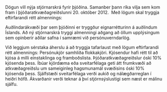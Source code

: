 Dögun vill nýja stjórnarskrá fyrir þjóðina. Samanber þann ríka vilja sem kom fram í þjóðaratkvæðagreiðslunni 20. október 2012.  Með lögum skal tryggja eftirfarandi rétt almennings:

Auðlindarákvæði þar sem þjóðinni er tryggður eignarrétturinn á auðlindum Íslands. Að ný stjórnarskrá tryggi almenningi aðgang að öllum upplýsingum sem opinberir aðilar safna í samræmi við persónuverndarlög.

Við leggjum sérstaka áherslu á að tryggja tafarlaust með lögum eftirfarandi rétt almennings: Persónukjör samhliða flokkakjöri. Kjósendur hafi rétt til að kjósa á milli einstaklinga og framboðslista. Þjóðaratkvæðagreiðslur óski 10% kjósenda þess. Íbúar kjördæma eða sveitarfélaga geti átt frumkvæði að atkvæðagreiðslu um sameiginleg hagsmunamál svæðisins óski 10% kjósenda þess. Sjálfstæði sveitarfélaga verði aukið og nálægðarreglan í heiðri höfð. Ákvarðanir verði teknar á því stjórnsýslustigi sem næst er málinu sjálfu.
